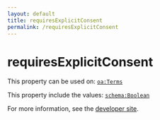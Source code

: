 ```yaml
---
layout: default
title: requiresExplicitConsent
permalink: /requiresExplicitConsent
---
```


# requiresExplicitConsent


This property can be used on: [`oa:Terms`](https://openactive.io/Terms)

This property include the values: [`schema:Boolean`](https://schema.org/Boolean)

For more information, see the [developer site](https://developer.openactive.io/data-model/types/).